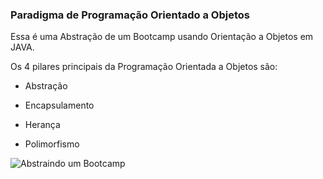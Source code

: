 ### Paradigma de Programação Orientado a Objetos

Essa é uma Abstração de um Bootcamp usando Orientação a Objetos em JAVA.

Os 4 pilares principais da Programação Orientada a Objetos são:

- Abstração

- Encapsulamento

- Herança

- Polimorfismo

![Abstraindo um Bootcamp](https://user-images.githubusercontent.com/93688006/220702210-eb62c96e-517e-4b83-ba09-cc9296d578eb.jpg)
 
